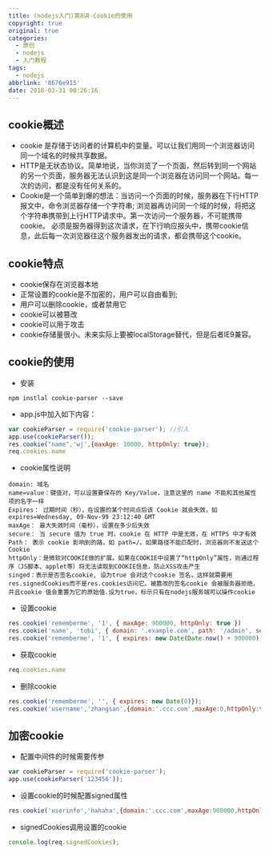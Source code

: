 ```yaml
---
title: (nodejs入门)第8讲-Cookie的使用
copyright: true
original: true
categories:
  - 原创
  - nodejs
  - 入门教程
tags:
  - nodejs
abbrlink: '8676e915'
date: 2018-03-31 00:26:16
---
```

## cookie概述
* cookie 是存储于访问者的计算机中的变量。可以让我们用同一个浏览器访问同一个域名的时候共享数据。
* HTTP是无状态协议。简单地说，当你浏览了一个页面，然后转到同一个网站的另一个页面，服务器无法认识到这是同一个浏览器在访问同一个网站。每一次的访问，都是没有任何关系的。
* Cookie是一个简单到爆的想法：当访问一个页面的时候，服务器在下行HTTP报文中，命令浏览器存储一个字符串; 浏览器再访问同一个域的时候，将把这个字符串携带到上行HTTP请求中。第一次访问一个服务器，不可能携带cookie。 必须是服务器得到这次请求，在下行响应报头中，携带cookie信息，此后每一次浏览器往这个服务器发出的请求，都会携带这个cookie。
<!-- more -->

## cookie特点
* cookie保存在浏览器本地
* 正常设置的cookie是不加密的，用户可以自由看到;
* 用户可以删除cookie，或者禁用它
* cookie可以被篡改
* cookie可以用于攻击
* cookie存储量很小。未来实际上要被localStorage替代，但是后者IE9兼容。

## cookie的使用
* 安装
```text
npm instlal cookie-parser --save
```
* app.js中加入如下内容：
```js
var cookieParser = require('cookie-parser'); //引入
app.use(cookieParser());
res.cookie("name",'wj',{maxAge: 10000, httpOnly: true});
req.cookies.name
```
* cookie属性说明
```text
domain: 域名
name=value：键值对，可以设置要保存的 Key/Value，注意这里的 name 不能和其他属性项的名字一样
Expires： 过期时间（秒），在设置的某个时间点后该 Cookie 就会失效，如 expires=Wednesday, 09-Nov-99 23:12:40 GMT
maxAge： 最大失效时间（毫秒），设置在多少后失效
secure： 当 secure 值为 true 时，cookie 在 HTTP 中是无效，在 HTTPS 中才有效
Path： 表示 cookie 影响到的路，如 path=/。如果路径不能匹配时，浏览器则不发送这个Cookie
httpOnly：是微软对COOKIE做的扩展。如果在COOKIE中设置了“httpOnly”属性，则通过程序（JS脚本、applet等）将无法读取到COOKIE信息，防止XSS攻击产生
singed：表示是否签名cookie, 设为true 会对这个cookie 签名，这样就需要用res.signedCookies而不是res.cookies访问它。被篡改的签名cookie 会被服务器拒绝，并且cookie 值会重置为它的原始值.设为true，标示只有在nodejs服务端可以操作cookie
```
* 设置cookie
```js
res.cookie('rememberme', '1', { maxAge: 900000, httpOnly: true }) 
res.cookie('name', 'tobi', { domain: '.example.com', path: '/admin', secure: true }); 
res.cookie('rememberme', '1', { expires: new Date(Date.now() + 900000), httpOnly: true });
```
* 获取cookie
```js
req.cookies.name
```
* 删除cookie
```js
res.cookie('rememberme', '', { expires: new Date(0)}); 
res.cookie('username','zhangsan',{domain:'.ccc.com',maxAge:0,httpOnly:true});
```
## 加密cookie
* 配置中间件的时候需要传参
```js
var cookieParser = require('cookie-parser');
app.use(cookieParser('123456'));
```
* 设置cookie的时候配置signed属性
```js
res.cookie('userinfo','hahaha',{domain:'.ccc.com',maxAge:900000,httpOnly:true,signed:true});
```
* signedCookies调用设置的cookie
```js
console.log(req.signedCookies);
```